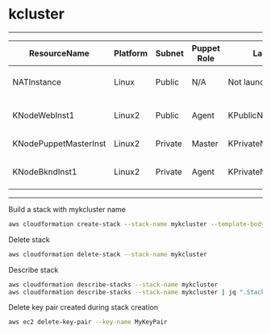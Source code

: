 # kcluster


---------------------------------------------------------------------------------------------------------------
| ResourceName          | Platform | Subnet  | Puppet Role | LaunchTemplate             | Server Role              |
|-----------------------|----------|---------|-------------|----------------------------|--------------------------|
| NATInstance           | Linux    | Public  | N/A         | Not launched by template   | Jumpbox and NAT Instance |
| KNodeWebInst1         | Linux2   | Public  | Agent       | KPublicNodeLaunchTemplate  | Frontend Web Server      |
| KNodePuppetMasterInst | Linux2   | Private | Master      | KPrivateNodeLaunchTemplate | Puppet Master            |
| KNodeBkndInst1        | Linux2   | Private | Agent       | KPrivateNodeLaunchTemplate | Backend App Server       |
---------------------------------------------------------------------------------------------------------------

Build a stack with mykcluster name 
```sh
aws cloudformation create-stack --stack-name mykcluster --template-body file://KFormation.yml --capabilities CAPABILITY_NAMED_IAM
```

Delete stack
```sh
aws cloudformation delete-stack --stack-name mykcluster
```

Describe stack
```sh
aws cloudformation describe-stacks --stack-name mykcluster
aws cloudformation describe-stacks --stack-name mykcluster | jq ".Stacks[].Outputs[]"
```

Delete key pair created during stack creation
```sh
aws ec2 delete-key-pair --key-name MyKeyPair
```
